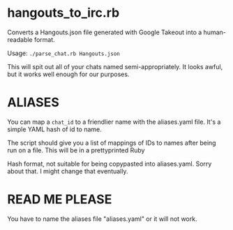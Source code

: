 hangouts_to_irc.rb
==================

Converts a Hangouts.json file generated with Google Takeout into a human-readable format.

Usage: 
`./parse_chat.rb Hangouts.json`

This will spit out all of your chats named semi-appropriately. It looks awful, but it works well enough for our purposes.

# ALIASES
You can map a `chat_id` to a friendlier name with the aliases.yaml file. It's a simple YAML hash of id to name.

The script should give you a list of mappings of IDs to names after being run on a file. This will be in a prettyprinted Ruby

Hash format, not suitable for being copypasted into aliases.yaml. Sorry about that. I might change that eventually.

# READ ME PLEASE
You have to name the aliases file "aliases.yaml" or it will not work.

